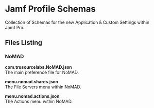 # Jamf Profile Schemas

Collection of Schemas for the new Application & Custom Settings within Jamf Pro.

## Files Listing

### NoMAD

**com.trusourcelabs.NoMAD.json**  
The main preference file for NoMAD.

**menu.nomad.shares.json**  
The File Servers menu within NoMAD.

**menu.nomad.actions.json**  
The Actions menu within NoMAD.
